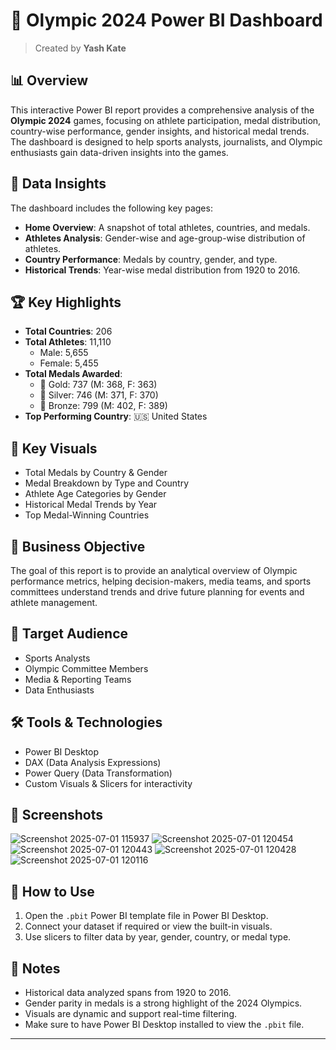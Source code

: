 # 🏅 Olympic 2024 Power BI Dashboard

> Created by **Yash Kate**

## 📊 Overview

This interactive Power BI report provides a comprehensive analysis of the **Olympic 2024** games, focusing on athlete participation, medal distribution, country-wise performance, gender insights, and historical medal trends. The dashboard is designed to help sports analysts, journalists, and Olympic enthusiasts gain data-driven insights into the games.

## 📁 Data Insights

The dashboard includes the following key pages:

- **Home Overview**: A snapshot of total athletes, countries, and medals.
- **Athletes Analysis**: Gender-wise and age-group-wise distribution of athletes.
- **Country Performance**: Medals by country, gender, and type.
- **Historical Trends**: Year-wise medal distribution from 1920 to 2016.

## 🏆 Key Highlights

- **Total Countries**: 206
- **Total Athletes**: 11,110
  - Male: 5,655
  - Female: 5,455
- **Total Medals Awarded**:
  - 🥇 Gold: 737 (M: 368, F: 363)
  - 🥈 Silver: 746 (M: 371, F: 370)
  - 🥉 Bronze: 799 (M: 402, F: 389)
- **Top Performing Country**: 🇺🇸 United States

## 📌 Key Visuals

- Total Medals by Country & Gender
- Medal Breakdown by Type and Country
- Athlete Age Categories by Gender
- Historical Medal Trends by Year
- Top Medal-Winning Countries

## 🎯 Business Objective

The goal of this report is to provide an analytical overview of Olympic performance metrics, helping decision-makers, media teams, and sports committees understand trends and drive future planning for events and athlete management.

## 👥 Target Audience

- Sports Analysts  
- Olympic Committee Members  
- Media & Reporting Teams  
- Data Enthusiasts

## 🛠️ Tools & Technologies

- Power BI Desktop
- DAX (Data Analysis Expressions)
- Power Query (Data Transformation)
- Custom Visuals & Slicers for interactivity

## 📸 Screenshots
![Screenshot 2025-07-01 115937](https://github.com/user-attachments/assets/0fd6aaf2-4734-4d7b-ae05-e7f727b79fa3)
![Screenshot 2025-07-01 120454](https://github.com/user-attachments/assets/0c60d259-8370-408a-a9a7-6e3613fda0d4)
![Screenshot 2025-07-01 120443](https://github.com/user-attachments/assets/7feb0016-30c5-474a-a205-e8c032b8161c)
![Screenshot 2025-07-01 120428](https://github.com/user-attachments/assets/d6e70c8f-6df2-43cb-9d8b-844ae3db34c3)
![Screenshot 2025-07-01 120116](https://github.com/user-attachments/assets/ad3aa246-d8c1-46cf-a8d4-183d26d39ded)




## 🚀 How to Use

1. Open the `.pbit` Power BI template file in Power BI Desktop.
2. Connect your dataset if required or view the built-in visuals.
3. Use slicers to filter data by year, gender, country, or medal type.

## 📎 Notes

- Historical data analyzed spans from 1920 to 2016.
- Gender parity in medals is a strong highlight of the 2024 Olympics.
- Visuals are dynamic and support real-time filtering.
- Make sure to have Power BI Desktop installed to view the `.pbit` file.

---


